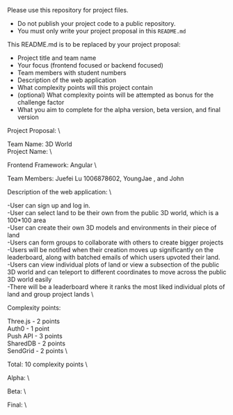 Please use this repository for project files.

- Do not publish your project code to a public repository.
- You must only write your project proposal in this `README.md`

This README.md is to be replaced by your project proposal:

- Project title and team name
- Your focus (frontend focused or backend focused)
- Team members with student numbers
- Description of the web application
- What complexity points will this project contain
- (optional) What complexity points will be attempted as bonus for the challenge factor
- What you aim to complete for the alpha version, beta version, and final version

Project Proposal: \

Team Name: 3D World \
Project Name: \

Frontend Framework: Angular \

Team Members: Juefei Lu 1006878602, YoungJae , and John

Description of the web application: \

-User can sign up and log in. \
-User can select land to be their own from the public 3D world, which is a 100\*100 area \
-User can create their own 3D models and environments in their piece of land \
-Users can form groups to collaborate with others to create bigger projects \
-Users will be notified when their creation moves up significantly on the leaderboard, along with batched emails of which users upvoted their land. \
-Users can view individual plots of land or view a subsection of the public 3D world and can teleport to different coordinates to move across the public 3D world easily \
-There will be a leaderboard where it ranks the most liked individual plots of land and group project lands \

Complexity points:

Three.js - 2 points \
Auth0 - 1 point \
Push API - 3 points \
SharedDB - 2 points \
SendGrid - 2 points \

Total: 10 complexity points \

Alpha: \

Beta: \

Final: \
